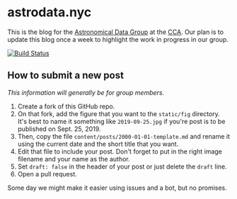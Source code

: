 # astrodata.nyc

This is the blog for the [Astronomical Data Group](https://www.simonsfoundation.org/flatiron/center-for-computational-astrophysics/astronomical-data/) at the [CCA](https://www.simonsfoundation.org/flatiron/center-for-computational-astrophysics/).
Our plan is to update this blog once a week to highlight the work in progress in our group.

[![Build Status](https://travis-ci.org/astrodatagroup/website.svg?branch=master)](https://travis-ci.org/astrodatagroup/website)

## How to submit a new post

*This information will generally be for group members.*

1. Create a fork of this GitHub repo.
2. On that fork, add the figure that you want to the `static/fig` directory. It's best to name it something like `2019-09-25.jpg` if you're post is to be published on Sept. 25, 2019.
3. Then, copy the file `content/posts/2000-01-01-template.md` and rename it using the current date and the short title that you want.
4. Edit that file to include your post. Don't forget to put in the right image filename and your name as the author.
5. Set `draft: false` in the header of your post or just delete the `draft` line.
6. Open a pull request.

Some day we might make it easier using issues and a bot, but no promises.
